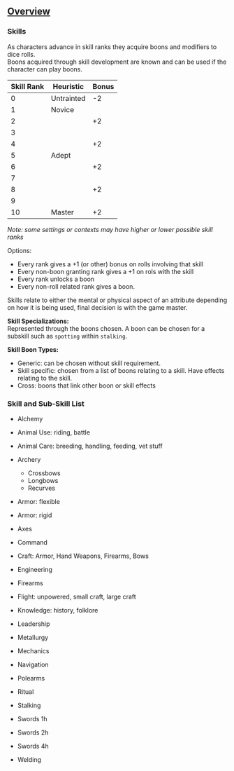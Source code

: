 ## [Overview](https://github.com/Kibrael/RPG/blob/master/python/overview.md)
### Skills
As characters advance in skill ranks they acquire boons and modifiers to dice rolls.  
Boons acquired through skill development are known and can be used if the character can play boons.  

|Skill Rank|Heuristic|Bonus|
|----------|---------|-----|
|0|Untrainted|-2|
|1|Novice||
|2||+2|
|3|||
|4||+2|
|5|Adept||
|6||+2|
|7|||
|8||+2|
|9|||
|10|Master|+2|

*Note: some settings or contexts may have higher or lower possible skill ranks*  

Options:  
- Every rank gives a +1 (or other) bonus on rolls involving that skill
- Every non-boon granting rank gives a +1 on rols with the skill
- Every rank unlocks a boon
- Every non-roll related rank gives a boon.

Skills relate to either the mental or physical aspect of an attribute depending on how it is being used, final decision is with the game master.

**Skill Specializations:**  
Represented through the boons chosen. A boon can be chosen for a subskill such as `spotting` within `stalking`.

**Skill Boon Types:**
- Generic: can be chosen without skill requirement.
- Skill specific: chosen from a list of boons relating to a skill. Have effects relating to the skill.
- Cross: boons that link other boon or skill effects


### Skill and Sub-Skill List
- Alchemy
- Animal Use: riding, battle
- Animal Care: breeding, handling, feeding, vet stuff
- Archery
    - Crossbows
    - Longbows
    - Recurves
- Armor: flexible
- Armor: rigid
- Axes
- Command
- Craft: Armor, Hand Weapons, Firearms, Bows
- Engineering
- Firearms
- Flight: unpowered, small craft, large craft
- Knowledge: history, folklore
- Leadership
- Metallurgy
- Mechanics
- Navigation
- Polearms
- Ritual
- Stalking
- Swords 1h
- Swords 2h
- Swords 4h

- Welding
